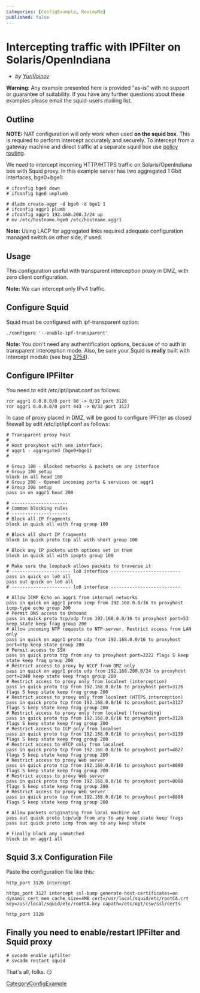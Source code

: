 ```yaml
---
categories: [ConfigExample, ReviewMe]
published: false
---
```

# Intercepting traffic with IPFilter on Solaris/OpenIndiana

  - *by
    [YuriVoinov](/YuriVoinov)*

**Warning**: Any example presented here is provided "as-is" with no
support or guarantee of suitability. If you have any further questions
about these examples please email the squid-users mailing list.

## Outline

**NOTE:** NAT configuration will only work when used **on the squid
box**. This is required to perform intercept accurately and securely. To
intercept from a gateway machine and direct traffic at a separate squid
box use [policy
routing](/ConfigExamples/Intercept/IptablesPolicyRoute).

We need to intercept incoming HTTP/HTTPS traffic on Solaris/OpenIndiana
box with Squid proxy. In this example server has two aggregated 1 Gbit
interfaces, bge0+bge1:

    # ifconfig bge0 down
    # ifconfig bge0 unplumb
    
    # dladm create-aggr -d bge0 -d bge1 1
    # ifconfig aggr1 plumb
    # ifconfig aggr1 192.168.200.3/24 up
    # mv /etc/hostname.bge0 /etc/hostname.aggr1

**Note:** Using LACP for aggregated links required adequate
configuration managed switch on other side, if used.

## Usage

This configuration useful with transparent interception proxy in DMZ,
with zero client configuration.

**Note:** We can intercept only IPv4 traffic.

## Configure Squid

Squid must be configured with ipf-transparent option:

    ./configure '--enable-ipf-transparent'

**Note:** You don't need any authentification options, because of no
auth in transparent interception mode. Also, be sure your Squid is
**really** built with Intercept module (see bug
[3754](https://bugs.squid-cache.org/show_bug.cgi?id=3754)).

## Configure IPFilter

You need to edit /etc/ipt/ipnat.conf as follows:

    rdr aggr1 0.0.0.0/0 port 80 -> 0/32 port 3126
    rdr aggr1 0.0.0.0/0 port 443 -> 0/32 port 3127

In case of proxy placed in DMZ, will be good to configure IPFilter as
closed firewall by edit /etc/ipt/ipf.conf as follows:

    # Transparent proxy host
    #
    # Host proxyhost with one interface:
    # aggr1 - aggregated (bge0+bge1)
    #
    
    # Group 100 - Blocked networks & packets on any interface
    # Group 100 setup
    block in all head 100
    # Group 200 - Opened incoming ports & services on aggr1
    # Group 200 setup
    pass in on aggr1 head 200
    
    # ---------------------
    # Common blocking rules
    # ---------------------
    # Block all IP fragments
    block in quick all with frag group 100
    
    # Block all short IP fragments
    block in quick proto tcp all with short group 100
    
    # Block any IP packets with options set in them 
    block in quick all with ipopts group 100
    
    # Make sure the loopback allows packets to traverse it
    # ---------------------- lo0 interface --------------------------
    pass in quick on lo0 all
    pass out quick on lo0 all
    # ---------------------- lo0 interface --------------------------
    
    # Allow ICMP Echo on aggr1 from internal networks
    pass in quick on aggr1 proto icmp from 192.168.0.0/16 to proxyhost icmp-type echo group 200
    # Permit DNS access to Unbound
    pass in quick proto tcp/udp from 192.168.0.0/16 to proxyhost port=53 keep state keep frag group 200
    # Allow incoming NTP requests to NTP-server. Restrict access from LAN only
    pass in quick on aggr1 proto udp from 192.168.0.0/16 to proxyhost port=ntp keep state group 200
    # Permit access to SSH
    pass in quick proto tcp from any to proxyhost port=2222 flags S keep state keep frag group 200
    # Restrict access to proxy by WCCP from DMZ only
    pass in quick on aggr1 proto udp from 192.168.200.0/24 to proxyhost port=2048 keep state keep frags group 200
    # Restrict access to proxy only from localnet (interception)
    pass in quick proto tcp from 192.168.0.0/16 to proxyhost port=3126 flags S keep state keep frag group 200
    # Restrict access to proxy only from localnet (HTTPS interception)
    pass in quick proto tcp from 192.168.0.0/16 to proxyhost port=3127 flags S keep state keep frag group 200
    # Restrict access to proxy only from localnet (forwarding)
    pass in quick proto tcp from 192.168.0.0/16 to proxyhost port=3128 flags S keep state keep frag group 200
    # Restrict access to ICP only from localnet
    pass in quick proto tcp from 192.168.0.0/16 to proxyhost port=3130 flags S keep state keep frag group 200
    # Restrict access to HTCP only from localnet
    pass in quick proto tcp from 192.168.0.0/16 to proxyhost port=4827 flags S keep state keep frag group 200
    # Restrict access to proxy Web server
    pass in quick proto tcp from 192.168.0.0/16 to proxyhost port=8080 flags S keep state keep frag group 200
    # Restrict access to proxy Web server
    pass in quick proto tcp from 192.168.0.0/16 to proxyhost port=8088 flags S keep state keep frag group 200
    # Restrict access to proxy Web server
    pass in quick proto tcp from 192.168.0.0/16 to proxyhost port=8888 flags S keep state keep frag group 200
    
    # Allow packets originating from local machine out
    pass out quick proto tcp/udp from any to any keep state keep frags
    pass out quick proto icmp from any to any keep state
    
    # Finally block any unmatched
    block in on aggr1 all

## Squid 3.x Configuration File

Paste the configuration file like this:

    http_port 3126 intercept
    
    https_port 3127 intercept ssl-bump generate-host-certificates=on dynamic_cert_mem_cache_size=4MB cert=/usr/local/squid/etc/rootCA.crt key=/usr/local/squid/etc/rootCA.key capath=/etc/opt/csw/ssl/certs
    
    http_port 3128

## Finally you need to enable/restart IPFilter and Squid proxy

    # svcadm enable ipfilter
    # svcadm restart squid

That's all, folks.
:smirk:

[CategoryConfigExample](/CategoryConfigExample)
